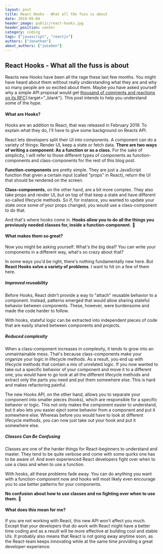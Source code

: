 ```yaml
---
layout: post
title: React Hooks - What all the fuss is about
date: 2019-05-04
header_image: public/react-hooks.jpg
header_position: center
category: coding
tags: ["javascript", "reactjs"]
authors: ["Jonathan"]
about_authors: ["jwieben"]
---
```


## React Hooks - What all the fuss is about

Reacts new Hooks have been all the rage these last few months. You might have heard about them without really understanding what they are and why so many people are so excited about them. Maybe you have asked yourself why a simple API proposal would get [thousand of comments and reactions on its RFC](https://github.com/reactjs/rfcs/pull/68){:target="_blank"}. This post intends to help you understand some of the hype.

#### What are Hooks?

Hooks are an addition to React, that was released in February 2019. To explain what they do, I'll have to give some background on Reacts API.

React lets developers split their UI into components. A component can do a variety of things: Render UI, keep a state or fetch data. **There are two ways of writing a component: As a function or as a class.** For the sake of simplicity, I will refer to those different types of components as function-components and class-components for the rest of this blog post.

**Function-components** are pretty simple. They are just a JavaScript function that given a certain input (called "props" in React), return the UI that should be rendered on the screen.

**Class-components**, on the other hand, are a bit more complex. They also take props and render UI, but on top of that keep a state and have different so-called lifecycle methods. So if, for instance, you wanted to update your state once some of your props changed, you would use a class-component to do that.

And that's where hooks come in. **Hooks allow you to do all the things you previously needed classes for, inside a function-component.** 🎉

#### What makes them so great?

Now you might be asking yourself: What's the big deal? You can write your components in a different way, what's so crazy about that?

In some ways you'd be right, there's nothing fundamentally new here. But **React Hooks solve a variety of problems**. I want to hit on a few of them here.

##### Improved reusability

Before Hooks, React didn't provide a way to "attach" reusable behavior to a component. Instead, patterns emerged that would allow sharing stateful behavior between components. These, however, were burdensome and made the code harder to follow.

With hooks, stateful logic can be extracted into independent pieces of code that are easily shared between components and projects.

##### Reduced complexity

When a class-component increases in complexity, it tends to grow into an unmaintainable mess. That's because class-components make your organize your logic in lifecycle methods. As a result, you end up with lifecycle methods that contain a mix of unrelated logic. If you now wanted to take out a specific behavior of your component and move it to a different one, you would have to go look at all the different lifecycle methods and extract only the parts you need and put them somewhere else. This is hard and makes refactoring painful.

The new Hooks API, on the other hand, allows you to separate your component into smaller pieces (hooks), which are responsible for a specific behavior or logic. This not only makes the component easier to understand, but it also lets you easier eject some behavior from a component and put it somewhere else. Whereas before you would have to look at different lifecycle methods, you can now just take out your hook and put it somewhere else.

##### Classes Can Be Confusing

Classes are one of the harder things for React-beginners to understand and master. They tend to be quite verbose and come with some quirks one has to be aware of. And even experienced React developers fight over when to use a class and when to use a function.

With hooks, all these problems fade away. You can do anything you want with a function-component now and hooks will most likely even encourage you to use better patterns for your components.

**No confusion about how to use classes and no fighting over when to use them.** 🎉

#### What does this mean for me?

If you are not working with React, this new API won't affect you much. Except that your developers that do work with React might have a better time coding and as a result will be more effective at building cool and stable UIs. It probably also means that React is not going away anytime soon, as the React-team keeps innovating while at the same time providing a great developer-experience.
